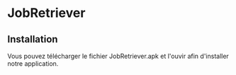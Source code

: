 # JobRetriever
## Installation
Vous pouvez télécharger le fichier JobRetriever.apk et l'ouvir afin d'installer notre application.
